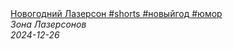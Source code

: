 <!--2024-12-26 09:01:02-->
<div class="yb">
  <a class="nodecor" href="/posts.html?eda/novogodnij_lazerson_shorts_novyjgod_jumor">
    <img class="preview" data-videoid="xlDhZiheJK0" src="https://i1.ytimg.com/vi/xlDhZiheJK0/hqdefault.jpg" align="middle" alt="">
  </a>
  <div class="inlbl text">
    <a class="nodecor" href="/posts.html?eda/novogodnij_lazerson_shorts_novyjgod_jumor">Новогодний Лазерсон #shorts #новыйгод #юмор</a><br>
    <i class="smaller2">Зона Лазерсoнов</i><br>
    <i class="smaller3">2024-12-26</i>
  </div>
</div>
